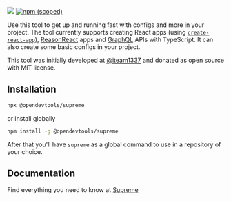 [![](https://github.com/opendevtools/supreme/workflows/Release/badge.svg)](https://github.com/opendevtools/supreme/actions?workflow=Release)
[![npm (scoped)](https://img.shields.io/npm/v/@opendevtools/supreme)](https://npm.im/@opendevtools/supreme)

Use this tool to get up and running fast with configs and more in your project.
The tool currently supports creating React apps (using [`create-react-app`](https://facebook.github.io/create-react-app)), [ReasonReact](https://reasonml.github.io/reason-react/) apps and [GraphQL](https://graphql.org/) APIs with TypeScript. It can also create some basic configs in your project.

This tool was initially developed at [@iteam1337](https://github.com/iteam1337) and donated as open source with MIT license.

## Installation

```bash
npx @opendevtools/supreme
```

or install globally

```bash
npm install -g @opendevtools/supreme
```

After that you'll have `supreme` as a global command to use in a repository of your choice.

## Documentation

Find everything you need to know at [Supreme](https://opendevtools.github.io/#/supreme)

